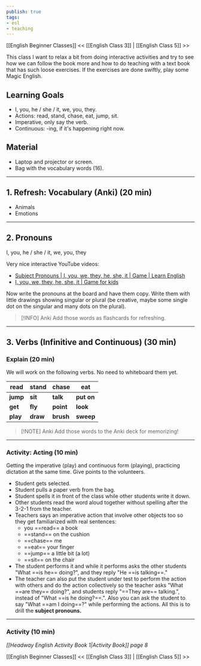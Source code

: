 ```yaml
---
publish: true
tags:
- esl
- teaching
---
```


[[English Beginner Classes]]
<< [[English Class 3]] | [[English Class 5]] >>

This class I want to relax a bit from doing interactive activities and try to see how we can follow the book more and how to do teaching with a text book that has such loose exercises. If the exercises are done swiftly, play some Magic English.

## Learning Goals
- I, you, he / she / it, we, you, they.
- Actions: read, stand, chase, eat, jump, sit.
- Imperative, only say the verb.
- Continuous: -ing, if it's happening right now.

## Material
- Laptop and projector or screen.
- Bag with the vocabulary words (16).

---
## 1. Refresh: Vocabulary (Anki) (20 min)
- Animals
- Emotions

---
## 2. Pronouns
I, you, he / she / it, we, you, they

Very nice interactive YouTube videos:
- [Subject Pronouns | I, you, we, they, he, she, it | Game | Learn English](https://www.youtube.com/watch?v=31CBj4gMVfI)
- [I, you, we, they, he, she, it | Game for kids](https://www.youtube.com/watch?v=GNE3hcHhnkc)

Now write the pronouns at the board and have them copy. Write them with little drawings showing singular or plural (be creative, maybe some single dot on the singular and many dots on the plural).

> [!INFO] Anki
> Add those words as flashcards for refreshing.

---
## 3. Verbs (Infinitive and Continuous) (30 min)

### Explain (20 min)

We will work on the following verbs. No need to whiteboard them yet.

| read     | stand    | chase     | eat        |
| -------- | -------- | --------- | ---------- |
| **jump** | **sit**  | **talk**  | **put on** |
| **get**  | **fly**  | **point** | **look**   |
| **play** | **draw** | **brush** | **sweep**  |

> [!NOTE] Anki
> Add those words to the Anki deck for memorizing!

---
### Activity: Acting (10 min)
Getting the imperative (play) and continuous form (playing), practicing dictation at the same time. Give points to the volunteers.
- Student gets selected.
- Student pulls a paper verb from the bag.
- Student spells it in front of the class while other students write it down.
- Other students read the word aloud together without spelling after the 3-2-1 from the teacher.
- Teachers says an imperative action that involve other objects too so they get familiarized with real sentences:
	- you ==read== a book
	- ==stand== on the cushion
	- ==chase== me
	- ==eat== your finger
	- ==jump== a little bit (a lot)
	- ==sit== on the chair
- The student performs it and while it performs asks the other students "What ==is he== doing?", and they reply "He ==is talking==."
- The teacher can also put the student under test to perform the action with others and do the action collectively so the teacher asks "What ==are they== doing?", and students reply "==They are== talking.", instead of "What ==is he doing?==.". Also you can ask the student to say "What ==am I doing==?" while performing the actions. All this is to drill the **subject pronouns.**

---
### Activity (10 min)
*[[Headway English Activity Book 1|Activity Book]] page 8*

[[English Beginner Classes]]
<< [[English Class 3]] | [[English Class 5]] >>